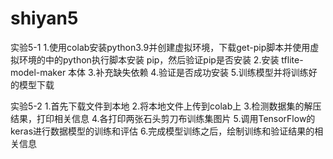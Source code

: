 # shiyan5
实验5-1
1.使用colab安装python3.9并创建虚拟环境，下载get-pip脚本并使用虚拟环境的中的python执行脚本安装 pip，然后验证pip是否安装
2.安装 tflite-model-maker 本体
3.补充缺失依赖
4.验证是否成功安装
5.训练模型并将训练好的模型下载


实验5-2
1.首先下载文件到本地
2.将本地文件上传到colab上
3.检测数据集的解压结果，打印相关信息
4.各打印两张石头剪刀布训练集图片
5.调用TensorFlow的keras进行数据模型的训练和评估
6.完成模型训练之后，绘制训练和验证结果的相关信息
